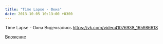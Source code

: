 ```yaml
---
title: "Time Lapse - Окна"
date: 2013-10-05 10:13:00 +0300
---
```


Time Lapse - Окна
Видеозапись
https://vk.com/video41076938_165986618

[Вложение](https://vk.com/video41076938_165986618)
